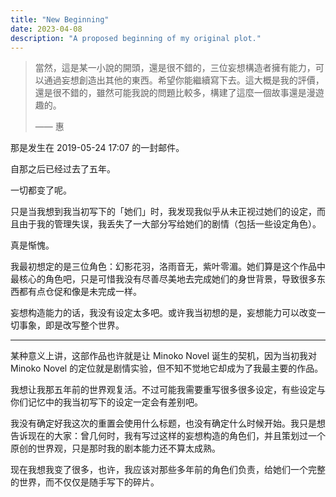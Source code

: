 ```yaml
---
title: "New Beginning"
date: 2023-04-08
description: "A proposed beginning of my original plot."
---
```


> 當然，這是某一小說的開頭，還是很不錯的，三位妄想構造者擁有能力，可以通過妄想創造出其他的東西。希望你能繼續寫下去。這大概是我的評價，還是很不錯的，雖然可能我說的問題比較多，構建了這麼一個故事還是漫遊趣的。
>
> —— 惠

那是发生在 2019-05-24 17:07 的一封邮件。

自那之后已经过去了五年。

一切都变了呢。

只是当我想到我当初写下的「她们」时，我发现我似乎从未正视过她们的设定，而且由于我的管理失误，我丢失了一大部分写给她们的剧情（包括一些设定角色）。

真是惭愧。

我最初想定的是三位角色：幻影花羽，洛雨音无，紫叶零湄。她们算是这个作品中最核心的角色吧，只是可惜我没有尽善尽美地去完成她们的身世背景，导致很多东西都有点仓促和像是未完成一样。

妄想构造能力的话，我没有设定太多吧。或许我当初想的是，妄想能力可以改变一切事象，即是改写整个世界。

---

某种意义上讲，这部作品也许就是让 Minoko Novel 诞生的契机，因为当初我对 Minoko Novel 的定位就是剧情实验，但不知不觉地它却成为了我最主要的作品。

我想让我那五年前的世界观复活。不过可能我需要重写很多很多设定，有些设定与你们记忆中的我当初写下的设定一定会有差别吧。

我没有确定好我这次的重置会使用什么标题，也没有确定什么时候开始。我只是想告诉现在的大家：曾几何时，我有写过这样的妄想构造的角色们，并且策划过一个原创的世界观，只是那时我的剧本能力还不算太成熟。

现在我想我变了很多，也许，我应该对那些多年前的角色们负责，给她们一个完整的世界，而不仅仅是随手写下的碎片。

